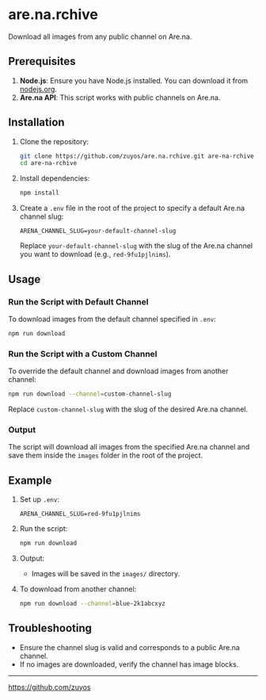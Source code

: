# are.na.rchive

Download all images from any public channel on Are.na.

## Prerequisites

1. **Node.js**: Ensure you have Node.js installed. You can download it from [nodejs.org](https://nodejs.org/).
2. **Are.na API**: This script works with public channels on Are.na.

## Installation

1. Clone the repository:

   ```bash
   git clone https://github.com/zuyos/are.na.rchive.git are-na-rchive
   cd are-na-rchive
   ```

2. Install dependencies:

   ```bash
   npm install
   ```

3. Create a `.env` file in the root of the project to specify a default Are.na channel slug:

   ```
   ARENA_CHANNEL_SLUG=your-default-channel-slug
   ```

   Replace `your-default-channel-slug` with the slug of the Are.na channel you want to download (e.g., `red-9fu1pjlnims`).

## Usage

### Run the Script with Default Channel

To download images from the default channel specified in `.env`:

```bash
npm run download
```

### Run the Script with a Custom Channel

To override the default channel and download images from another channel:

```bash
npm run download --channel=custom-channel-slug
```

Replace `custom-channel-slug` with the slug of the desired Are.na channel.

### Output

The script will download all images from the specified Are.na channel and save them inside the `images` folder in the root of the project.

## Example

1. Set up `.env`:

   ```
   ARENA_CHANNEL_SLUG=red-9fu1pjlnims
   ```

2. Run the script:

   ```bash
   npm run download
   ```

3. Output:

   - Images will be saved in the `images/` directory.

4. To download from another channel:
   ```bash
   npm run download --channel=blue-2k1abcxyz
   ```

## Troubleshooting

- Ensure the channel slug is valid and corresponds to a public Are.na channel.
- If no images are downloaded, verify the channel has image blocks.

---

https://github.com/zuyos

